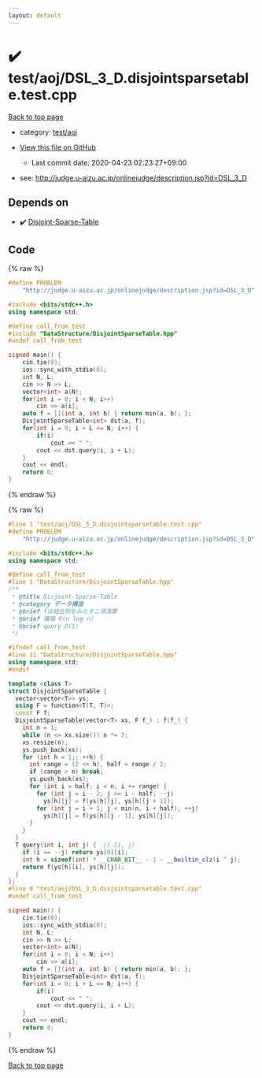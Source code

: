 ```yaml
---
layout: default
---
```


<!-- mathjax config similar to math.stackexchange -->
<script type="text/javascript" async
  src="https://cdnjs.cloudflare.com/ajax/libs/mathjax/2.7.5/MathJax.js?config=TeX-MML-AM_CHTML">
</script>
<script type="text/x-mathjax-config">
  MathJax.Hub.Config({
    TeX: { equationNumbers: { autoNumber: "AMS" }},
    tex2jax: {
      inlineMath: [ ['$','$'] ],
      processEscapes: true
    },
    "HTML-CSS": { matchFontHeight: false },
    displayAlign: "left",
    displayIndent: "2em"
  });
</script>

<script type="text/javascript" src="https://cdnjs.cloudflare.com/ajax/libs/jquery/3.4.1/jquery.min.js"></script>
<script src="https://cdn.jsdelivr.net/npm/jquery-balloon-js@1.1.2/jquery.balloon.min.js" integrity="sha256-ZEYs9VrgAeNuPvs15E39OsyOJaIkXEEt10fzxJ20+2I=" crossorigin="anonymous"></script>
<script type="text/javascript" src="../../../assets/js/copy-button.js"></script>
<link rel="stylesheet" href="../../../assets/css/copy-button.css" />


# :heavy_check_mark: test/aoj/DSL_3_D.disjointsparsetable.test.cpp

<a href="../../../index.html">Back to top page</a>

* category: <a href="../../../index.html#0d0c91c0cca30af9c1c9faef0cf04aa9">test/aoj</a>
* <a href="{{ site.github.repository_url }}/blob/master/test/aoj/DSL_3_D.disjointsparsetable.test.cpp">View this file on GitHub</a>
    - Last commit date: 2020-04-23 02:23:27+09:00


* see: <a href="http://judge.u-aizu.ac.jp/onlinejudge/description.jsp?id=DSL_3_D">http://judge.u-aizu.ac.jp/onlinejudge/description.jsp?id=DSL_3_D</a>


## Depends on

* :heavy_check_mark: <a href="../../../library/DataStructure/DisjointSparseTable.hpp.html">Disjoint-Sparse-Table</a>


## Code

<a id="unbundled"></a>
{% raw %}
```cpp
#define PROBLEM                                                                \
    "http://judge.u-aizu.ac.jp/onlinejudge/description.jsp?id=DSL_3_D"

#include <bits/stdc++.h>
using namespace std;

#define call_from_test
#include "DataStructure/DisjointSparseTable.hpp"
#undef call_from_test

signed main() {
    cin.tie(0);
    ios::sync_with_stdio(0);
    int N, L;
    cin >> N >> L;
    vector<int> a(N);
    for(int i = 0; i < N; i++)
        cin >> a[i];
    auto f = [](int a, int b) { return min(a, b); };
    DisjointSparseTable<int> dst(a, f);
    for(int i = 0; i + L <= N; i++) {
        if(i)
            cout << " ";
        cout << dst.query(i, i + L);
    }
    cout << endl;
    return 0;
}
```
{% endraw %}

<a id="bundled"></a>
{% raw %}
```cpp
#line 1 "test/aoj/DSL_3_D.disjointsparsetable.test.cpp"
#define PROBLEM                                                                \
    "http://judge.u-aizu.ac.jp/onlinejudge/description.jsp?id=DSL_3_D"

#include <bits/stdc++.h>
using namespace std;

#define call_from_test
#line 1 "DataStructure/DisjointSparseTable.hpp"
/**
 * @title Disjoint-Sparse-Table
 * @category データ構造
 * @brief fは結合則をみたす二項演算
 * @brief 構築 O(n log n)
 * @brief query O(1)
 */

#ifndef call_from_test
#line 11 "DataStructure/DisjointSparseTable.hpp"
using namespace std;
#endif

template <class T>
struct DisjointSparseTable {
  vector<vector<T>> ys;
  using F = function<T(T, T)>;
  const F f;
  DisjointSparseTable(vector<T> xs, F f_) : f(f_) {
    int n = 1;
    while (n <= xs.size()) n *= 2;
    xs.resize(n);
    ys.push_back(xs);
    for (int h = 1;; ++h) {
      int range = (2 << h), half = range / 2;
      if (range > n) break;
      ys.push_back(xs);
      for (int i = half; i < n; i += range) {
        for (int j = i - 2; j >= i - half; --j)
          ys[h][j] = f(ys[h][j], ys[h][j + 1]);
        for (int j = i + 1; j < min(n, i + half); ++j)
          ys[h][j] = f(ys[h][j - 1], ys[h][j]);
      }
    }
  }
  T query(int i, int j) {  // [i, j)
    if (i == --j) return ys[0][i];
    int h = sizeof(int) * __CHAR_BIT__ - 1 - __builtin_clz(i ^ j);
    return f(ys[h][i], ys[h][j]);
  }
};
#line 9 "test/aoj/DSL_3_D.disjointsparsetable.test.cpp"
#undef call_from_test

signed main() {
    cin.tie(0);
    ios::sync_with_stdio(0);
    int N, L;
    cin >> N >> L;
    vector<int> a(N);
    for(int i = 0; i < N; i++)
        cin >> a[i];
    auto f = [](int a, int b) { return min(a, b); };
    DisjointSparseTable<int> dst(a, f);
    for(int i = 0; i + L <= N; i++) {
        if(i)
            cout << " ";
        cout << dst.query(i, i + L);
    }
    cout << endl;
    return 0;
}

```
{% endraw %}

<a href="../../../index.html">Back to top page</a>

